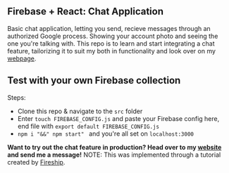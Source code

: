 ## Firebase + React: Chat Application
Basic chat application, letting you send, recieve messages through an authorized Google process. Showing your account photo and seeing the one you're talking with.
This repo is to learn and start integrating a chat feature, tailorizing it to suit my both in functionality and look over on my [webpage][website]. 

## Test with your own Firebase collection
Steps: 
* Clone this repo & navigate to the ```src``` folder
* Enter ```touch FIREBASE_CONFIG.js``` and paste your Firebase config here, end file with ```export default FIREBASE_CONFIG.js```
* ```npm i "&&" npm start" ``` and you're all set on ```localhost:3000```

**Want to try out the chat feature in production? Head over to my [website][website] and send me a message!**
NOTE: This was implemented through a tutorial created by [Fireship][Fireship]. 

[Fireship]: https://www.youtube.com/watch?v=zQyrwxMPm88&ab_channel=Fireship
[website]: https://bragerosberg.com/

